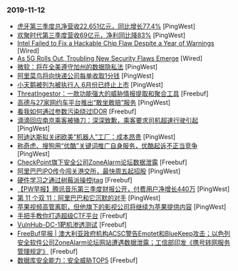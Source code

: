 ### 2019-11-12

* [虎牙第三季度总净营收22.651亿元，同比增长77.4%](https://www.pingwest.com/w/197600) [PingWest]
* [欢聚时代第三季度营收69亿元，净利同比降83%](https://www.pingwest.com/w/197599) [PingWest]
* [Intel Failed to Fix a Hackable Chip Flaw Despite a Year of Warnings](https://www.wired.com/story/intel-mds-attack-taa) [Wired]
* [As 5G Rolls Out, Troubling New Security Flaws Emerge](https://www.wired.com/story/5g-vulnerabilities-downgrade-attacks) [Wired]
* [微软：将在全美遵守加州的数据隐私法](https://www.pingwest.com/w/197590) [PingWest]
* [阿里菜鸟将向快递公司每单收取1分钱](https://www.pingwest.com/w/197584) [PingWest]
* [小天鹅被列为被执行人 6月份已终止上市](https://www.pingwest.com/w/197573) [PingWest]
* [ThreatIngestor：一款功能强大的威胁情报提取和聚合工具](https://www.freebuf.com/sectool/218725.html) [Freebuf]
* [高德与27家网约车平台推出“敢坐敢赔”服务](https://www.pingwest.com/w/197570) [PingWest]
* [看我如何通过参数污染绕过IDOR](https://www.freebuf.com/vuls/216774.html) [Freebuf]
* [滴滴回应南京乘客被捅刀：深深致歉，乘客要求司机超速行驶引起](https://www.pingwest.com/w/197567) [PingWest]
* [阿迪达斯拟关闭欧美“机器人”工厂：成本昂贵](https://www.pingwest.com/w/197562) [PingWest]
* [称奇虎、搜狗用“优酷”关键词推广自身服务，优酷起诉不正当竞争](https://www.pingwest.com/w/197558) [PingWest]
* [CheckPoint旗下安全公司ZoneAlarm论坛数据泄露](https://www.freebuf.com/news/219719.html) [Freebuf]
* [阿里巴巴IPO传今闯关港交所，最快周五起招股](https://www.pingwest.com/w/197556) [PingWest]
* [硬件学习之通过树莓派操控jtag](https://www.freebuf.com/articles/others-articles/218033.html) [Freebuf]
* [【PW早报】腾讯音乐第三季度财报公开，付费用户净增长440万](https://www.pingwest.com/w/197525) [PingWest]
* [第 11 个双 11：阿里巴巴和它沉默的对手](https://www.pingwest.com/a/197435) [PingWest]
* [苹果视频高管离职，但他旗下的影视公司将继续为苹果提供内容](https://www.pingwest.com/w/197551) [PingWest]
* [手把手教你打造超级CTF平台](https://www.freebuf.com/sectool/219255.html) [Freebuf]
* [VulnHub-DC-1靶机渗透测试](https://www.freebuf.com/articles/network/218073.html) [Freebuf]
* [FreeBuf早报 | 澳大利亚政府机构ACSC警告Emotet和BlueKeep攻击；以色列安全软件公司ZoneAlarm论坛网站遭遇数据泄露；工信部印发《携号转网服务管理规定》](https://www.freebuf.com/news/219698.html) [Freebuf]
* [数据库安全能力：安全威胁TOP5](https://www.freebuf.com/articles/database/218512.html) [Freebuf]
